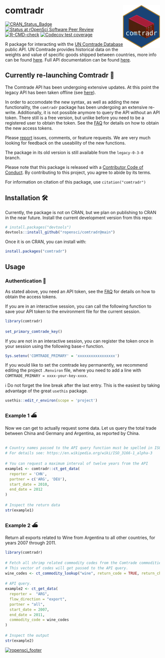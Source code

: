 
<!-- README.md is generated from README.Rmd. Please edit that file -->

# comtradr <img src="man/figures/logo.png" align="right" height="139" />

<!-- badges: start -->

[![CRAN_Status_Badge](https://www.r-pkg.org/badges/version/comtradr)](https://cran.r-project.org/package=comtradr)
[![Status at rOpenSci Software Peer
Review](https://badges.ropensci.org/613_status.svg)](https://github.com/ropensci/software-review/issues/613)
[![R-CMD-check](https://github.com/ropensci/comtradr/actions/workflows/R-CMD-check.yaml/badge.svg)](https://github.com/ropensci/comtradr/actions/workflows/R-CMD-check.yaml)
[![Codecov test
coverage](https://codecov.io/gh/ropensci/comtradr/branch/main/graph/badge.svg)](https://app.codecov.io/gh/ropensci/comtradr?branch=main)
<!-- badges: end -->

R package for interacting with the [UN Comtrade
Database](https://comtradeplus.un.org/) public API. UN Comtrade provides
historical data on the weights and value of specific goods shipped
between countries, more info can be found
[here](https://unstats.un.org/wiki/display/comtrade). Full API
documentation can be found [here](https://comtradedeveloper.un.org/).

## Currently re-launching Comtradr 🚧

The Comtrade API has been undergoing extensive updates. At this point
the legacy API has been taken offline (see
[here](https://unstats.un.org/wiki/display/comtrade/New+Comtrade+FAQ+for+Advanced+Users#NewComtradeFAQforAdvancedUsers-WhatisthelegacyoftheUNComtrade?UntilwhencanIuseit?)).

In order to accomodate the new syntax, as well as adding the new
functionality, the `comtradr` package has been undergoing an extensive
re-write. Additionally, it is not possible anymore to query the API
without an API token. There still is a free version, but unlike before
you need to be a registered user to obtain the token. See the
[FAQ](https://unstats.un.org/wiki/display/comtrade/New+Comtrade+User+Guide#NewComtradeUserGuide-UNComtradeAPIManagement)
for details on how to obtain the new access tokens.

Please [report](https://github.com/ropensci/comtradr/issues) issues,
comments, or feature requests. We are very much looking for feedback on
the useability of the new functions.

The package in its old version is still available from the
`legacy-0-3-0` branch.

Please note that this package is released with a [Contributor Code of
Conduct](https://ropensci.org/code-of-conduct/). By contributing to this
project, you agree to abide by its terms.

For information on citation of this package, use `citation("comtradr")`

## Installation 🛠️

Currently, the package is not on CRAN, but we plan on publishing to CRAN
in the near future. Install the current development version from this
repo:

``` r
# install.packages("devtools")
devtools::install_github("ropensci/comtradr@main")
```

Once it is on CRAN, you can install with:

``` r
install.packages("comtradr")
```

## Usage

### Authentication 🔐

As stated above, you need an API token, see the
[FAQ](https://unstats.un.org/wiki/display/comtrade/New+Comtrade+User+Guide#NewComtradeUserGuide-UNComtradeAPIManagement)
for details on how to obtain the access tokens.

If you are in an interactive session, you can call the following
function to save your API token to the environment file for the current
session.

``` r
library(comtradr)

set_primary_comtrade_key()
```

If you are not in an interactive session, you can register the token
once in your session using the following base-r function.

``` r
Sys.setenv('COMTRADE_PRIMARY' = 'xxxxxxxxxxxxxxxxx')
```

If you would like to set the comtrade key permanently, we recommend
editing the project `.Renviron` file, where you need to add a line with
`COMTRADE_PRIMARY = xxxx-your-key-xxxx`.

ℹ️ Do not forget the line break after the last entry. This is the
easiest by taking advantage of the great `usethis` package.

``` r
usethis::edit_r_environ(scope = 'project')
```

### Example 1 ⛴️

Now we can get to actually request some data. Let us query the total
trade between China and Germany and Argentina, as reported by China.

``` r

# Country names passed to the API query function must be spelled in ISO3 format. 
# For details see: https://en.wikipedia.org/wiki/ISO_3166-1_alpha-3 

# You can request a maximum interval of twelve years from the API
example1 <- comtradr::ct_get_data(
  reporter = 'CHN',
  partner = c('ARG', 'DEU'),
  start_date = 2010,
  end_date = 2012
)

# Inspect the return data
str(example1)
```

### Example 2 ⛴️

Return all exports related to Wine from Argentina to all other
countries, for years 2007 through 2011.

``` r
library(comtradr)

# Fetch all shrimp related commodity codes from the Comtrade commodities DB.
# This vector of codes will get passed to the API query.
wine_codes <- ct_commodity_lookup("wine", return_code = TRUE, return_char = TRUE)

# API query.
example2 <- ct_get_data(
  reporter =  "ARG",
  flow_direction = "export",
  partner = "all",
  start_date = 2007,
  end_date = 2011,
  commodity_code = wine_codes
)

# Inspect the output
str(example2)
```

[![ropensci_footer](https://ropensci.org/public_images/ropensci_footer.png)](https://ropensci.org)
